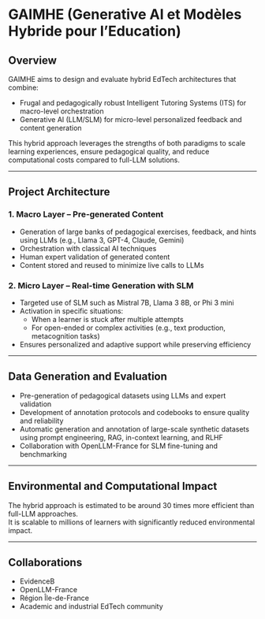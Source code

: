 # GAIMHE (Generative AI et Modèles Hybride pour l’Education)

## Overview

GAIMHE aims to design and evaluate hybrid EdTech architectures that combine:

- Frugal and pedagogically robust Intelligent Tutoring Systems (ITS) for macro-level orchestration
- Generative AI (LLM/SLM) for micro-level personalized feedback and content generation

This hybrid approach leverages the strengths of both paradigms to scale learning experiences, ensure pedagogical quality, and reduce computational costs compared to full-LLM solutions.

---

## Project Architecture

### 1. Macro Layer – Pre-generated Content
- Generation of large banks of pedagogical exercises, feedback, and hints using LLMs (e.g., Llama 3, GPT-4, Claude, Gemini)
- Orchestration with classical AI techniques
- Human expert validation of generated content
- Content stored and reused to minimize live calls to LLMs

### 2. Micro Layer – Real-time Generation with SLM
- Targeted use of SLM such as Mistral 7B, Llama 3 8B, or Phi 3 mini
- Activation in specific situations:
  - When a learner is stuck after multiple attempts
  - For open-ended or complex activities (e.g., text production, metacognition tasks)
- Ensures personalized and adaptive support while preserving efficiency

---

## Data Generation and Evaluation

- Pre-generation of pedagogical datasets using LLMs and expert validation
- Development of annotation protocols and codebooks to ensure quality and reliability
- Automatic generation and annotation of large-scale synthetic datasets using prompt engineering, RAG, in-context learning, and RLHF
- Collaboration with OpenLLM-France for SLM fine-tuning and benchmarking

---

## Environmental and Computational Impact

The hybrid approach is estimated to be around 30 times more efficient than full-LLM approaches.  
It is scalable to millions of learners with significantly reduced environmental impact.

---

## Collaborations

- EvidenceB
- OpenLLM-France
- Région Île-de-France
- Academic and industrial EdTech community
